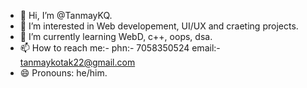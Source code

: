 - 👋 Hi, I’m @TanmayKQ.
- 👀 I’m interested in Web developement, UI/UX and craeting projects.
- 🌱 I’m currently learning WebD, c++, oops, dsa.
- 📫 How to reach me:- phn:- 7058350524  email:- tanmaykotak22@gmail.com  
- 😄 Pronouns: he/him.



